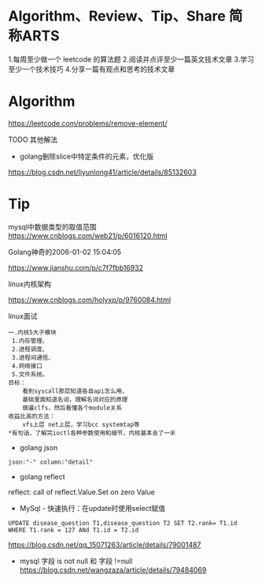 
# Algorithm、Review、Tip、Share 简称ARTS
1.每周至少做一个 leetcode 的算法题 2.阅读并点评至少一篇英文技术文章 3.学习至少一个技术技巧 4.分享一篇有观点和思考的技术文章

# Algorithm

https://leetcode.com/problems/remove-element/

TODO  其他解法

* golang删除slice中特定条件的元素，优化版

https://blog.csdn.net/liyunlong41/article/details/85132603

# Tip
mysql中数据类型的取值范围
https://www.cnblogs.com/web21/p/6016120.html


Golang神奇的2006-01-02 15:04:05

https://www.jianshu.com/p/c7f7fbb16932


linux内核架构

https://www.cnblogs.com/holyxp/p/9760084.html

linux面试

```
一.内核5大子模块 
 1.内存管理、
 2.进程调度、
 3.进程间通信、
 4.网络接口
 5.文件系统。
目标：
    看到syscall那层知道各自api怎么用，
    基础里面知道名词，理解名词对应的原理
    做遍clfs，然后看懂各个module关系
收益比高的方法：
    vfs上层 net上层，学习bcc systemtap等
*有句话，了解完ioctl各种参数使用和细节，内核基本会了一半
```


* golang json

`json:"-" column:"detail"`

* golang reflect

 reflect: call of reflect.Value.Set on zero Value
 
 
 * MySql - 快速执行：在update时使用select赋值
 
```
UPDATE disease_question T1,disease_question T2 SET T2.rank= T1.id  WHERE T1.rank = 127 ANd T1.id = T2.id
```
 https://blog.csdn.net/qq_15071263/article/details/79001487
 
 
 * mysql 字段 is not null 和 字段 !=null
 https://blog.csdn.net/wangzaza/article/details/79484069
 

